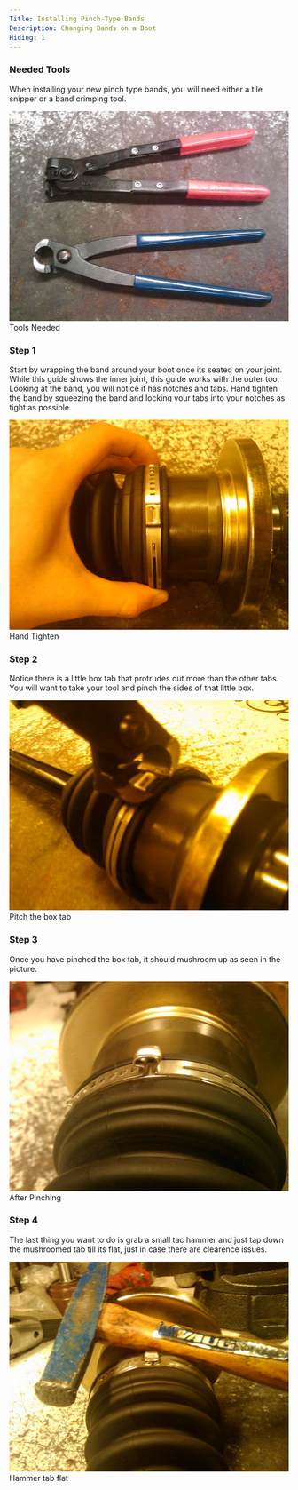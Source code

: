 ```yaml
---
Title: Installing Pinch-Type Bands
Description: Changing Bands on a Boot
Hiding: 1
---
```


### Needed Tools
When installing your new pinch type bands, you will need either a tile snipper or a band crimping tool.

<div class="img-container">
	<img class="img-fluid img-rounded img-thumb" src="img/howto/pinch-type-bands/tools.jpg">
	<span class="caption">Tools Needed</span>
</div>


### Step 1
Start by wrapping the band around your boot once its seated on your joint.
While this guide shows the inner joint, this guide works with the outer too.
Looking at the band, you will notice it has notches and tabs. Hand tighten the band by squeezing the band and locking your tabs into your notches as tight as possible.

<div class="img-container">
	<img class="img-fluid img-rounded img-thumb" src="img/howto/pinch-type-bands/1.jpg">
	<span class="caption">Hand Tighten</span>
</div>

### Step 2
Notice there is a little box tab that protrudes out more than the other tabs. You will want to take your tool and pinch the sides of that little box.

<div class="img-container">
	<img class="img-fluid img-rounded img-thumb" src="img/howto/pinch-type-bands/2.jpg">
	<span class="caption">Pitch the box tab</span>
</div>

### Step 3
Once you have pinched the box tab, it should mushroom up as seen in the picture.

<div class="img-container">
	<img class="img-fluid img-rounded img-thumb" src="img/howto/pinch-type-bands/3.jpg">
	<span class="caption">After Pinching</span>
</div>

### Step 4
The last thing you want to do is grab a small tac hammer and just tap down the mushroomed tab till its flat, just in case there are clearence issues.

<div class="img-container">
	<img class="img-fluid img-rounded img-thumb" src="img/howto/pinch-type-bands/4.jpg">
	<span class="caption">Hammer tab flat</span>
</div>
